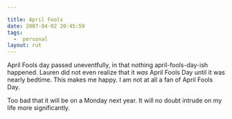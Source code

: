 ```yaml
---

title: April Fools
date: 2007-04-02 20:45:59
tags:
  -  personal
layout: rut
---
```


April Fools day passed uneventfully, in that nothing april-fools-day-ish happened.  Lauren did not even realize that it *was* April Fools Day until it was nearly bedtime.  This makes me happy.  I am not at all a fan of April Fools Day.

Too bad that it will be on a Monday next year.  It will no doubt intrude on my life more significantly.

